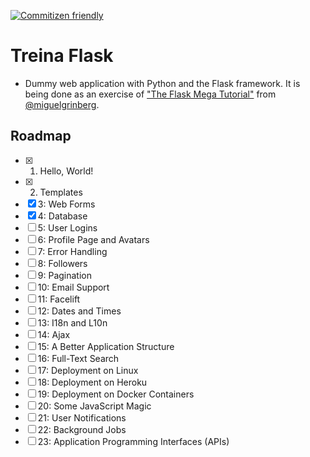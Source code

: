 [![Commitizen friendly](https://img.shields.io/badge/commitizen-friendly-brightgreen.svg)](http://commitizen.github.io/cz-cli/)

# Treina Flask

- Dummy web application with Python and the Flask framework. It is being done as an exercise of ["The Flask Mega Tutorial"](https://blog.miguelgrinberg.com/post/the-flask-mega-tutorial-part-i-hello-world) from [@miguelgrinberg](github.com/miguelgrinberg).

## Roadmap

- [x] 1. Hello, World!
- [x] 2. Templates
- [x] 3: Web Forms
- [x] 4: Database
- [ ] 5: User Logins
- [ ] 6: Profile Page and Avatars
- [ ] 7: Error Handling
- [ ] 8: Followers
- [ ] 9: Pagination
- [ ] 10: Email Support
- [ ] 11: Facelift
- [ ] 12: Dates and Times
- [ ] 13: I18n and L10n
- [ ] 14: Ajax
- [ ] 15: A Better Application Structure
- [ ] 16: Full-Text Search
- [ ] 17: Deployment on Linux
- [ ] 18: Deployment on Heroku
- [ ] 19: Deployment on Docker Containers
- [ ] 20: Some JavaScript Magic
- [ ] 21: User Notifications
- [ ] 22: Background Jobs
- [ ] 23: Application Programming Interfaces (APIs)
